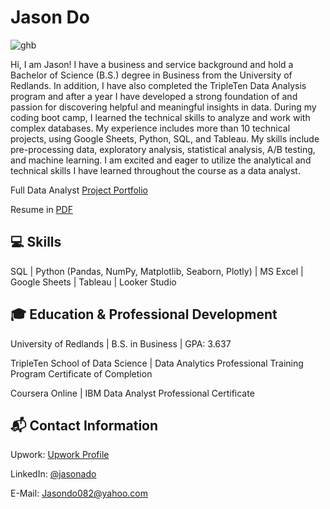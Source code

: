 # Jason Do

![ghb](https://github.com/jasondo-da/jasondo-da/assets/138195365/5ba97cd1-633f-4441-9df3-822aa16d3364)


Hi, I am Jason! I have a business and service background and hold a Bachelor of Science (B.S.) degree in Business from the University of Redlands. In addition, I have also completed the TripleTen Data Analysis program and after a year I have developed a strong foundation of and passion for discovering helpful and meaningful insights in data. During my coding boot camp, I learned the technical skills to analyze and work with complex databases. My experience includes more than 10 technical projects, using Google Sheets, Python, SQL, and Tableau. My skills include pre-processing data, exploratory analysis, statistical analysis, A/B testing, and machine learning. I am excited and eager to utilize the analytical and technical skills I have learned throughout the course as a data analyst. 


Full Data Analyst [Project Portfolio](https://github.com/jasondo-da/Data_Analyst_Portfolio_Guide/blob/main/README.md)

Resume in [PDF]([https://github.com/jasondo-da/jasondo-da/blob/main/Resume%20(2024).pdf](https://github.com/jasondo-da/jasondo-da/blob/main/Resume.pdf))


## :computer: Skills

SQL | Python (Pandas, NumPy, Matplotlib, Seaborn, Plotly) | MS Excel | Google Sheets | Tableau | Looker Studio


## :mortar_board: Education & Professional Development

University of Redlands | B.S. in Business | GPA: 3.637

TripleTen School of Data Science | Data Analytics Professional Training Program Certificate of Completion

Coursera Online | IBM Data Analyst Professional Certificate


## :mailbox_with_mail: Contact Information

Upwork: [Upwork Profile](https://www.upwork.com/freelancers/~01304e3a882d86c96f?mp_source=share)

LinkedIn: [@jasonado](https://www.linkedin.com/in/jasonado/)

E-Mail: [Jasondo082@yahoo.com](Jasondo082@yahoo.com)
